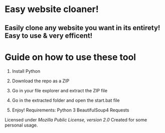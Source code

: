 # Easy website cloaner! 

## Easily clone any website you want in its entirety! Easy to use & very efficent!

# Guide on how to use these tool

1. Install Python

2. Download the repo as a ZIP 

3. Go in your file explorer and extract the ZIP file
 
4. Go in the extracted folder and open the start.bat file

5. Enjoy!
Requirements:
    Python 3
    BeautifulSoup4
    Requests

Licensed under *Mozilla Public License, version 2.0*
Created for some personal usage.